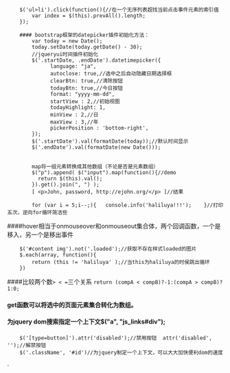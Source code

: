 		$('ul>li').click(function(){//在一个无序列表超找当前点击事件元素的索引值
		 	var index = $(this).prevAll().length;
		});
		
		#### bootstrap框架的datepicker插件初始化方法：
			var today = new Date();
			today.setDate(today.getDate() - 30);
			//jqueryui时间插件初始化
			$('.startDate, .endDate').datetimepicker({
				  language: "ja",
		          autoclose: true,//选中之后自动隐藏日期选择框
		          clearBtn: true,//清除按钮
		          todayBtn: true,//今日按钮
		          format: "yyyy-mm-dd",
		          startView : 2,//初始视图
		          todayHighlight: 1,
		          minView : 2,//日
		          maxView : 3,//年
		          pickerPosition : 'bottom-right',
			});
			$('.startDate').val(formatDate(today));//默认时间显示
			$('.endDate').val(formatDate(new Date()));
			
			
			map将一组元素转换成其他数组（不论是否是元素数组）
			$("p").append( $("input").map(function(){//demo
			  return $(this).val();
			}).get().join(", ") );
			[ <p>John, password, http://ejohn.org/</p> ]//结果
			
			for (var i = 5;i--;){	console.info('haliluya!!!');	}//打印五次，逆向for循环简洁些
			
####hover相当于onmouseover和onmouseout集合体，两个回调函数，一个是移入，另一个是移出事件

		$('#content img').not('.loaded');//获取不存在样式loaded的图片
		$.each(array, function(){
			return (this != 'haliluya' );//当this为haliluya的时侯跳出循环
		})
		
####比较两个数` > < = `三个关系 `return (compA < compB)?-1:(compA > compB)?1:0;`
#### get函数可以将选中的页面元素集合转化为数组。	
#### 为jquery dom搜索指定一个上下文$("a", "js_links#div");		
		$('[type=button]').attr('disabled');//禁用按钮  attr('disabled', '');//解禁按钮
		$('.className', '#id')//为jquery制定一个上下文，可以大大加快便利dom的速度
		
·	
